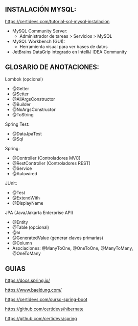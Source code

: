 

## INSTALACIÓN MYSQL:

https://certidevs.com/tutorial-sql-mysql-instalacion


* MySQL Community Server:
  * Administrador de tareas > Servicios > MySQL
* MySQL Workbench (GUI):
  * Herramienta visual para ver bases de datos
* JetBrains DataGrip integrado en IntelliJ IDEA Community


## GLOSARIO DE ANOTACIONES:


Lombok (opcional)
* @Getter
* @Setter
* @AllArgsConstructor
* @Builder
* @NoArgsConstructor
* @ToString

Spring Test:

* @DataJpaTest
* @Sql

Spring: 
* @Controller (Controladores MVC)
* @RestController (Controladores REST)
* @Service
* @Autowired

JUnit:
* @Test
* @ExtendWith
* @DisplayName

JPA (Java/Jakarta Enterprise API)
* @Entity
* @Table (opcional)
* @Id
* @GeneratedValue (generar claves primarias)
* @Column
* Asociaciones: @ManyToOne, @OneToOne, @ManyToMany, @OneToMany


## GUIAS

https://docs.spring.io/

https://www.baeldung.com/

https://certidevs.com/curso-spring-boot

https://github.com/certidevs/hibernate

https://github.com/certidevs/spring

